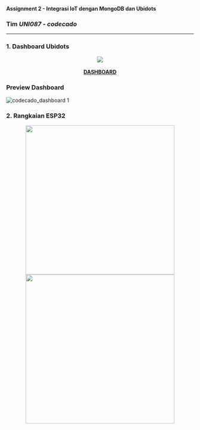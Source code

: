 **Assignment 2 - Integrasi IoT dengan MongoDB dan Ubidots**
### Tim ***UNI087 - codecado***
---
### 1. Dashboard Ubidots  

<p align='center'>
  <img src="https://github.com/user-attachments/assets/439b2b75-6fa4-4b3a-8603-a28fb42236b1">
  <br>
  <br>
  <a href="https://github.com/user-attachments/assets/46961d03-7406-4ac0-9a94-df1318d73bd2">
    <strong>DASHBOARD</strong>
  </a>
</p>

### Preview Dashboard
![codecado_dashboard 1](https://github.com/user-attachments/assets/55f33319-f93e-4a03-a153-6bec1a95241e)

### 2. Rangkaian ESP32 

<p align='center'>
  <img src='https://github.com/user-attachments/assets/06866742-401d-470d-9981-153ece06a0b3' width='400' height='400'>
  <img src='https://github.com/user-attachments/assets/d99e7d14-4488-4846-827c-fd52dc119b08' width='400' height='400'>
</p>



